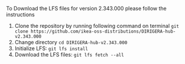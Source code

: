 To Download the LFS files for version 2.343.000 please follow the instructions

1. Clone the repository by running following command on terminal `git clone https://github.com/ikea-oss-distributions/DIRIGERA-hub-v2.343.000`
2. Change directory `cd DIRIGERA-hub-v2.343.000`
3. Initialize LFS: `git lfs install`
4. Download the LFS files: `git lfs fetch --all`
